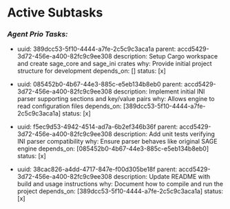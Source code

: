 # Active Subtasks

### ***Agent Prio Tasks:***

- uuid: 389dcc53-5f10-4444-a7fe-2c5c9c3aca1a
  parent: accd5429-3d72-456e-a400-82fc9c9ee308
  description: Setup Cargo workspace and create sage_core and sage_ini crates
  why: Provide initial project structure for development
  depends_on: []
  status: [x]

- uuid: 085452b0-4b67-44e3-885c-e5eb134b8eb0
  parent: accd5429-3d72-456e-a400-82fc9c9ee308
  description: Implement initial INI parser supporting sections and key/value pairs
  why: Allows engine to read configuration files
  depends_on: [389dcc53-5f10-4444-a7fe-2c5c9c3aca1a]
  status: [x]

- uuid: f5ec9d53-4942-4514-ad7a-6b2ef346b36f
  parent: accd5429-3d72-456e-a400-82fc9c9ee308
  description: Add unit tests verifying INI parser compatibility
  why: Ensure parser behaves like original SAGE engine
  depends_on: [085452b0-4b67-44e3-885c-e5eb134b8eb0]
  status: [x]

- uuid: 38cac826-a4dd-4717-847e-f00d305be18f
  parent: accd5429-3d72-456e-a400-82fc9c9ee308
  description: Update README with build and usage instructions
  why: Document how to compile and run the project
  depends_on: [389dcc53-5f10-4444-a7fe-2c5c9c3aca1a]
  status: [x]
